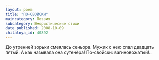 ```yaml
---
layout: poem
title: "ПО-СВОЙСКИ"
maincategory: Поэзия
subcategory: Юмористические стихи
date_published: 2008-10-09
chitalnya_id: 40892
---
```




До утренней зорьки смеялась сеньора.
Мужик с нею спал двадцать пятый.
А как называла она сутенёра!
По-свойски: вагиновожатый!..






